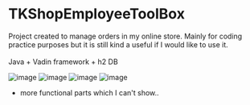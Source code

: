 # TKShopEmployeeToolBox
Project created to manage orders in my online store. Mainly for coding practice purposes but it is still kind a useful if I would like to use it.\
\
Java + Vadin framework + h2 DB

![image](https://user-images.githubusercontent.com/32803118/209469426-d51dbcd1-6338-48a0-9fab-8a8586749d67.png)
![image](https://user-images.githubusercontent.com/32803118/209469766-8bd6123e-1796-48d1-95e6-b9e81030828f.png)
![image](https://user-images.githubusercontent.com/32803118/209469904-f94384d1-5f21-4bb5-a7ab-c493b192ff63.png)
![image](https://user-images.githubusercontent.com/32803118/209469943-2c435f8e-4b33-4b5d-8403-6f0b7609abf9.png)
+ more functional parts which I can't show..
